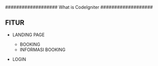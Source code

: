 ###################
What is CodeIgniter
###################

## FITUR

- LANDING PAGE
    - BOOKING
    - INFORMASI BOOKING

- LOGIN